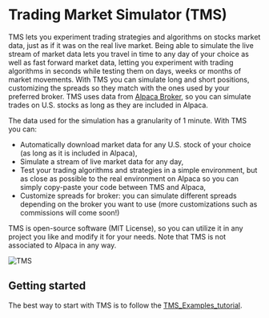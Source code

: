 # Trading Market Simulator (TMS)
TMS lets you experiment trading strategies and algorithms on stocks market data, just as if it was on the real live market. Being able to simulate the live stream of market data lets you travel in time to any day of your choice as well as fast forward market data, letting you experiment with trading algorithms in seconds while testing them on days, weeks or months of market movements. With TMS you can simulate long and short positions, customizing the spreads so they match with the ones used by your preferred broker. TMS uses data from [Alpaca Broker](https://alpaca.markets), so you can simulate trades on U.S. stocks as long as they are included in Alpaca. 

The data used for the simulation has a granularity of 1 minute. With TMS you can:
- Automatically download market data for any U.S. stock of your choice (as long as it is included in Alpaca),
- Simulate a stream of live market data for any day,
- Test your trading algorithms and strategies in a simple environment, but as close as possible to the real environment on Alpaca so you can simply copy-paste your code between TMS and Alpaca,
- Customize spreads for broker: you can simulate different spreads depending on the broker you want to use (more customizations such as commissions will come soon!)

TMS is open-source software (MIT License), so you can utilize it in any project you like and modify it for your needs. Note that TMS is not associated to Alpaca in any way.

![TMS](https://github.com/maufadel/trading_market_simulator/blob/master/resources/tms.gif)

## Getting started
The best way to start with TMS is to follow the [TMS_Examples_tutorial](https://github.com/maufadel/trading_market_simulator/blob/master/TMS_Examples_tutorial.ipynb).

